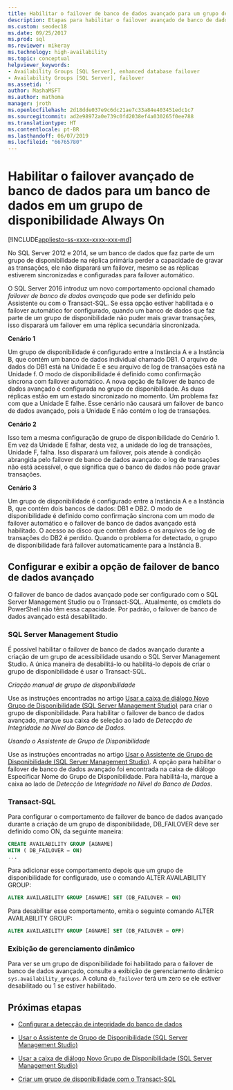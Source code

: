 ```yaml
---
title: Habilitar o failover de banco de dados avançado para um grupo de disponibilidade
description: Etapas para habilitar o failover avançado de banco de dados, que dispara um failover se um banco de dados em um grupo de disponibilidade Always On não consegue mais gravar transações.
ms.custom: seodec18
ms.date: 09/25/2017
ms.prod: sql
ms.reviewer: mikeray
ms.technology: high-availability
ms.topic: conceptual
helpviewer_keywords:
- Availability Groups [SQL Server], enhanced database failover
- Availability Groups [SQL Server], failover
ms.assetid: ''
author: MashaMSFT
ms.author: mathoma
manager: jroth
ms.openlocfilehash: 2d18dde037e9c6dc21ae7c33a84e403451edc1c7
ms.sourcegitcommit: ad2e98972a0e739c0fd2038ef4a030265f0ee788
ms.translationtype: HT
ms.contentlocale: pt-BR
ms.lasthandoff: 06/07/2019
ms.locfileid: "66765780"
---
```

# <a name="enable-enhanced-database-failover-to-a-database-in-an-always-on-availability-group"></a>Habilitar o failover avançado de banco de dados para um banco de dados em um grupo de disponibilidade Always On
[!INCLUDE[appliesto-ss-xxxx-xxxx-xxx-md](../../../includes/appliesto-ss-xxxx-xxxx-xxx-md.md)]

No SQL Server 2012 e 2014, se um banco de dados que faz parte de um grupo de disponibilidade na réplica primária perder a capacidade de gravar as transações, ele não disparará um failover, mesmo se as réplicas estiverem sincronizadas e configuradas para failover automático.

O SQL Server 2016 introduz um novo comportamento opcional chamado *failover de banco de dados avançado* que pode ser definido pelo Assistente ou com o Transact-SQL. Se essa opção estiver habilitada e o failover automático for configurado, quando um banco de dados que faz parte de um grupo de disponibilidade não puder mais gravar transações, isso disparará um failover em uma réplica secundária sincronizada.

**Cenário 1**

Um grupo de disponibilidade é configurado entre a Instância A e a Instância B, que contém um banco de dados individual chamado DB1. O arquivo de dados do DB1 está na Unidade E e seu arquivo de log de transações está na Unidade f. O modo de disponibilidade é definido como confirmação síncrona com failover automático. A nova opção de failover de banco de dados avançado é configurada no grupo de disponibilidade. As duas réplicas estão em um estado sincronizado no momento. Um problema faz com que a Unidade E falhe. Esse cenário não causará um failover de banco de dados avançado, pois a Unidade E não contém o log de transações.  

**Cenário 2**

Isso tem a mesma configuração de grupo de disponibilidade do Cenário 1. Em vez da Unidade E falhar, desta vez, a unidade do log de transações, Unidade F, falha. Isso disparará um failover, pois atende à condição abrangida pelo failover de banco de dados avançado: o log de transações não está acessível, o que significa que o banco de dados não pode gravar transações.

**Cenário 3**

Um grupo de disponibilidade é configurado entre a Instância A e a Instância B, que contém dois bancos de dados: DB1 e DB2. O modo de disponibilidade é definido como confirmação síncrona com um modo de failover automático e o failover de banco de dados avançado está habilitado. O acesso ao disco que contém dados e os arquivos de log de transações do DB2 é perdido. Quando o problema for detectado, o grupo de disponibilidade fará failover automaticamente para a Instância B.

## <a name="configure-and-view-the-enhanced-database-failover-option"></a>Configurar e exibir a opção de failover de banco de dados avançado

O failover de banco de dados avançado pode ser configurado com o SQL Server Management Studio ou o Transact-SQL. Atualmente, os cmdlets do PowerShell não têm essa capacidade. Por padrão, o failover de banco de dados avançado está desabilitado.

### <a name="sql-server-management-studio"></a>SQL Server Management Studio

É possível habilitar o failover de banco de dados avançado durante a criação de um grupo de acessibilidade usando o SQL Server Management Studio. A única maneira de desabilitá-lo ou habilitá-lo depois de criar o grupo de disponibilidade é usar o Transact-SQL.

*Criação manual de grupo de disponibilidade*

Use as instruções encontradas no artigo [Usar a caixa de diálogo Novo Grupo de Disponibilidade (SQL Server Management Studio)](use-the-new-availability-group-dialog-box-sql-server-management-studio.md) para criar o grupo de disponibilidade. Para habilitar o failover de banco de dados avançado, marque sua caixa de seleção ao lado de *Detecção de Integridade no Nível do Banco de Dados*.

*Usando o Assistente de Grupo de Disponibilidade*

Use as instruções encontradas no artigo [Usar o Assistente de Grupo de Disponibilidade (SQL Server Management Studio)](use-the-availability-group-wizard-sql-server-management-studio.md). A opção para habilitar o failover de banco de dados avançado foi encontrada na caixa de diálogo Especificar Nome do Grupo de Disponibilidade. Para habilitá-la, marque a caixa ao lado de *Detecção de Integridade no Nível do Banco de Dados*.

### <a name="transact-sql"></a>Transact-SQL

Para configurar o comportamento de failover de banco de dados avançado durante a criação de um grupo de disponibilidade, DB_FAILOVER deve ser definido como ON, da seguinte maneira:

```SQL
CREATE AVAILABILITY GROUP [AGNAME]
WITH ( DB_FAILOVER = ON)
...
```
Para adicionar esse comportamento depois que um grupo de disponibilidade for configurado, use o comando ALTER AVAILABILITY GROUP:
```SQL
ALTER AVAILABILITY GROUP [AGNAME] SET (DB_FAILOVER = ON)
```
Para desabilitar esse comportamento, emita o seguinte comando ALTER AVAILABILITY GROUP:
```SQL
ALTER AVAILABILITY GROUP [AGNAME] SET (DB_FAILOVER = OFF)
```
### <a name="dynamic-management-view"></a>Exibição de gerenciamento dinâmico
Para ver se um grupo de disponibilidade foi habilitado para o failover de banco de dados avançado, consulte a exibição de gerenciamento dinâmico `sys.availability_groups`. A coluna `db_failover` terá um zero se ele estiver desabilitado ou 1 se estiver habilitado. 

## <a name="next-steps"></a>Próximas etapas 

- [Configurar a detecção de integridade do banco de dados](sql-server-always-on-database-health-detection-failover-option.md)

- [Usar o Assistente de Grupo de Disponibilidade (SQL Server Management Studio)](use-the-availability-group-wizard-sql-server-management-studio.md)

- [Usar a caixa de diálogo Novo Grupo de Disponibilidade (SQL Server Management Studio)](use-the-new-availability-group-dialog-box-sql-server-management-studio.md)
 
- [Criar um grupo de disponibilidade com o Transact-SQL](create-an-availability-group-transact-sql.md)

